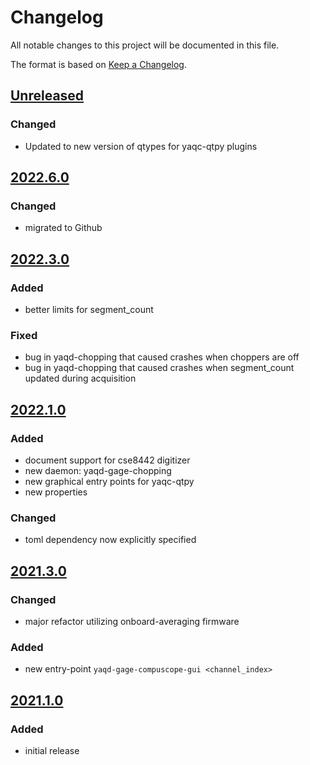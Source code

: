 # Changelog
All notable changes to this project will be documented in this file.

The format is based on [Keep a Changelog](https://keepachangelog.com/).

## [Unreleased]

### Changed
- Updated to new version of qtypes for yaqc-qtpy plugins

## [2022.6.0]

### Changed
- migrated to Github

## [2022.3.0]

### Added
- better limits for segment_count

### Fixed
- bug in yaqd-chopping that caused crashes when choppers are off
- bug in yaqd-chopping that caused crashes when segment_count updated during acquisition

## [2022.1.0]

### Added
- document support for cse8442 digitizer
- new daemon: yaqd-gage-chopping
- new graphical entry points for yaqc-qtpy
- new properties

### Changed
- toml dependency now explicitly specified

## [2021.3.0]

### Changed
- major refactor utilizing onboard-averaging firmware

### Added
- new entry-point `yaqd-gage-compuscope-gui <channel_index>`

## [2021.1.0]

### Added
- initial release

[Unreleased]: https://github.com/yaq-project/yaqd-gage/compare/v2022.6.0...main
[2022.6.0]: https://github.com/yaq-project/yaqd-gage/compare/v2022.3.0...2022.6.0
[2022.3.0]: https://github.com/yaq-project/yaqd-gage/compare/v2022.1.0...2022.3.0
[2022.1.0]: https://github.com/yaq-project/yaqd-gage/compare/v2021.3.0...2022.1.0
[2021.3.0]: https://github.com/yaq-project/yaqd-gage/compare/v2021.1.0...2021.3.0
[2021.1.0]: https://github.com/yaq-project/yaqd-gage/releases/tag/v2021.1.0

